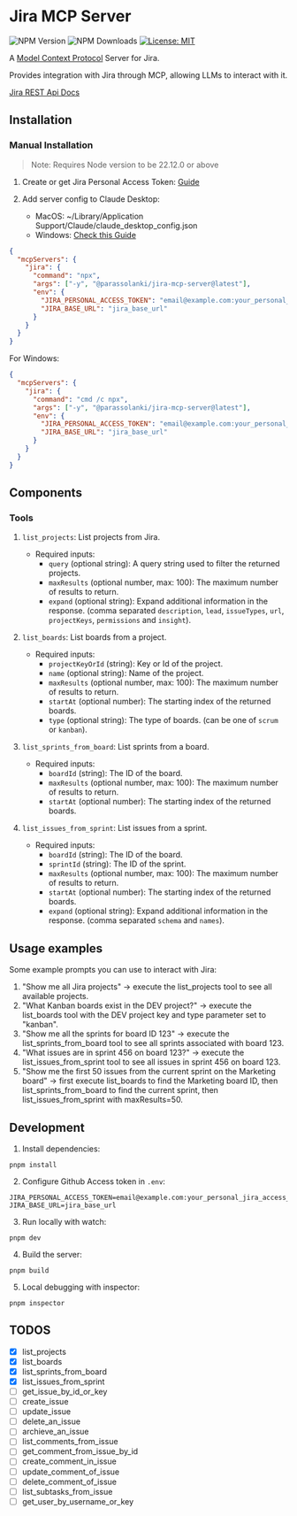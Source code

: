 # Jira MCP Server

![NPM Version](https://img.shields.io/npm/v/%40parassolanki%2Fjira-mcp-server) ![NPM Downloads](https://img.shields.io/npm/dw/%40parassolanki%2Fjira-mcp-server) [![License: MIT](https://img.shields.io/badge/License-MIT-blue.svg)](https://opensource.org/licenses/MIT)

A [Model Context Protocol](https://github.com/modelcontextprotocol) Server for Jira.

Provides integration with Jira through MCP, allowing LLMs to interact with it.

[Jira REST Api Docs](https://developer.atlassian.com/server/jira/platform/rest)

## Installation

### Manual Installation

> Note: Requires Node version to be 22.12.0 or above

1. Create or get Jira Personal Access Token: [Guide](https://confluence.atlassian.com/enterprise/using-personal-access-tokens-1026032365.html)

2. Add server config to Claude Desktop:

   - MacOS: ~/Library/Application Support/Claude/claude_desktop_config.json
   - Windows: [Check this Guide](https://gist.github.com/feveromo/7a340d7795fca1ccd535a5802b976e1f)

```json
{
  "mcpServers": {
    "jira": {
      "command": "npx",
      "args": ["-y", "@parassolanki/jira-mcp-server@latest"],
      "env": {
        "JIRA_PERSONAL_ACCESS_TOKEN": "email@example.com:your_personal_jira_access_token",
        "JIRA_BASE_URL": "jira_base_url"
      }
    }
  }
}
```

For Windows:

```json
{
  "mcpServers": {
    "jira": {
      "command": "cmd /c npx",
      "args": ["-y", "@parassolanki/jira-mcp-server@latest"],
      "env": {
        "JIRA_PERSONAL_ACCESS_TOKEN": "email@example.com:your_personal_jira_access_token",
        "JIRA_BASE_URL": "jira_base_url"
      }
    }
  }
}
```

## Components

### Tools

1.  `list_projects`: List projects from Jira.

    - Required inputs:
      - `query` (optional string): A query string used to filter the returned projects.
      - `maxResults` (optional number, max: 100): The maximum number of results to return.
      - `expand` (optional string): Expand additional information in the response. (comma separated `description`, `lead`, `issueTypes`, `url`, `projectKeys`, `permissions` and `insight`).

2.  `list_boards`: List boards from a project.

    - Required inputs:
      - `projectKeyOrId` (string): Key or Id of the project.
      - `name` (optional string): Name of the project.
      - `maxResults` (optional number, max: 100): The maximum number of results to return.
      - `startAt` (optional number): The starting index of the returned boards.
      - `type` (optional string): The type of boards. (can be one of `scrum` or `kanban`).

3.  `list_sprints_from_board`: List sprints from a board.

    - Required inputs:
      - `boardId` (string): The ID of the board.
      - `maxResults` (optional number, max: 100): The maximum number of results to return.
      - `startAt` (optional number): The starting index of the returned boards.

4.  `list_issues_from_sprint`: List issues from a sprint.

    - Required inputs:
      - `boardId` (string): The ID of the board.
      - `sprintId` (string): The ID of the sprint.
      - `maxResults` (optional number, max: 100): The maximum number of results to return.
      - `startAt` (optional number): The starting index of the returned boards.
      - `expand` (optional string): Expand additional information in the response. (comma separated `schema` and `names`).

## Usage examples

Some example prompts you can use to interact with Jira:

1. "Show me all Jira projects" → execute the list_projects tool to see all available projects.
2. "What Kanban boards exist in the DEV project?" → execute the list_boards tool with the DEV project key and type parameter set to "kanban".
3. "Show me all the sprints for board ID 123" → execute the list_sprints_from_board tool to see all sprints associated with board 123.
4. "What issues are in sprint 456 on board 123?" → execute the list_issues_from_sprint tool to see all issues in sprint 456 on board 123.
5. "Show me the first 50 issues from the current sprint on the Marketing board" → first execute list_boards to find the Marketing board ID, then list_sprints_from_board to find the current sprint, then list_issues_from_sprint with maxResults=50.

## Development

1. Install dependencies:

```shell
pnpm install
```

2. Configure Github Access token in `.env`:

```shell
JIRA_PERSONAL_ACCESS_TOKEN=email@example.com:your_personal_jira_access_token
JIRA_BASE_URL=jira_base_url
```

3. Run locally with watch:

```shell
pnpm dev
```

4. Build the server:

```shell
pnpm build
```

5. Local debugging with inspector:

```shell
pnpm inspector
```

## TODOS

- [x] list_projects
- [x] list_boards
- [x] list_sprints_from_board
- [x] list_issues_from_sprint
- [ ] get_issue_by_id_or_key
- [ ] create_issue
- [ ] update_issue
- [ ] delete_an_issue
- [ ] archieve_an_issue
- [ ] list_comments_from_issue
- [ ] get_comment_from_issue_by_id
- [ ] create_comment_in_issue
- [ ] update_comment_of_issue
- [ ] delete_comment_of_issue
- [ ] list_subtasks_from_issue
- [ ] get_user_by_username_or_key
